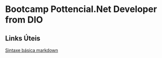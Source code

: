 # Bootcamp Pottencial.Net Developer from DIO

## Links Úteis
[Sintaxe básica markdown](https://www.markdownguide.org/basic-syntax/)
